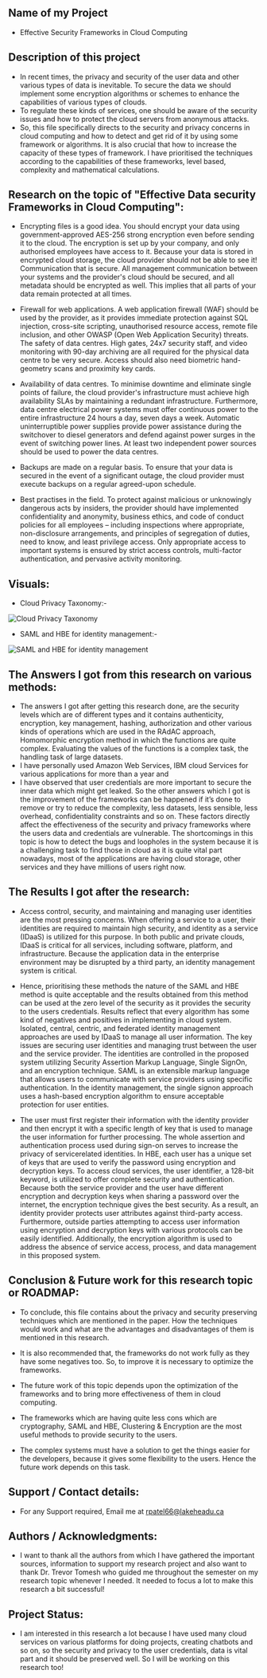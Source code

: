 ## Name of my Project

- Effective Security Frameworks in Cloud Computing

## Description of this project

- In recent times, the privacy and security of the user
data and other various types of data is inevitable. To secure
the data we should implement some encryption algorithms or
schemes to enhance the capabilities of various types of clouds.
- To regulate these kinds of services, one should be aware of
the security issues and how to protect the cloud servers from
anonymous attacks. 
- So, this file specifically directs to the
security and privacy concerns in cloud computing and how to
detect and get rid of it by using some framework or algorithms.
It is also crucial that how to increase the capacity of these types
of framework. I have prioritised the techniques according to
the capabilities of these frameworks, level based, complexity
and mathematical calculations. 

## Research on the topic of "Effective Data security Frameworks in Cloud Computing":
- Encrypting files is a good idea. You should encrypt your data using government-approved AES-256 strong encryption even before sending it to the cloud. The encryption is set up by your company, and only authorised employees have access to it. Because your data is stored in encrypted cloud storage, the cloud provider should not be able to see it!
Communication that is secure. All management communication between your systems and the provider's cloud should be secured, and all metadata should be encrypted as well. This implies that all parts of your data remain protected at all times.

- Firewall for web applications. A web application firewall (WAF) should be used by the provider, as it provides immediate protection against SQL injection, cross-site scripting, unauthorised resource access, remote file inclusion, and other OWASP (Open Web Application Security) threats.
The safety of data centres. High gates, 24x7 security staff, and video monitoring with 90-day archiving are all required for the physical data centre to be very secure. Access should also need biometric hand-geometry scans and proximity key cards.

- Availability of data centres. To minimise downtime and eliminate single points of failure, the cloud provider's infrastructure must achieve high availability SLAs by maintaining a redundant infrastructure. Furthermore, data centre electrical power systems must offer continuous power to the entire infrastructure 24 hours a day, seven days a week. Automatic uninterruptible power supplies provide power assistance during the switchover to diesel generators and defend against power surges in the event of switching power lines. At least two independent power sources should be used to power the data centres.

- Backups are made on a regular basis. To ensure that your data is secured in the event of a significant outage, the cloud provider must execute backups on a regular agreed-upon schedule.
- Best practises in the field. To protect against malicious or unknowingly dangerous acts by insiders, the provider should have implemented confidentiality and anonymity, business ethics, and code of conduct policies for all employees – including inspections where appropriate, non-disclosure arrangements, and principles of segregation of duties, need to know, and least privilege access. Only appropriate access to important systems is ensured by strict access controls, multi-factor authentication, and pervasive activity monitoring.

## Visuals:
- Cloud Privacy Taxonomy:-

![Cloud Privacy Taxonomy](https://github.com/Rushipatel171198/Research-Methodology/blob/main/1.PNG)

- SAML and HBE for identity management:-

![SAML and HBE for identity management](https://github.com/Rushipatel171198/Research-Methodology/blob/main/2.PNG)


## The Answers I got from this research on various methods:

- The answers I got after getting this research done, are the
security levels which are of different types and it contains
authenticity, encryption, key management, hashing, authorization and other various kinds of operations which are used
in the RAdAC approach, Homomorphic encryption method
in which the functions are quite complex. Evaluating the
values of the functions is a complex task, the handling task
of large datasets.
- I have personally used Amazon Web Services, IBM cloud
Services for various applications for more than a year and
- I have observed that user credentials are more important to
secure the inner data which might get leaked.
So the other answers which I got is the improvement of
the frameworks can be happened if it’s done to remove or
try to reduce the complexity, less datasets, less sensible, less
overhead, confidentiality constraints and so on.
These factors directly affect the effectiveness of the security and privacy frameworks where the users data and
credentials are vulnerable. The shortcomings in this topic is
how to detect the bugs and loopholes in the system because it
is a challenging task to find those in cloud as it is quite vital
part nowadays, most of the applications are having cloud
storage, other services and they have millions of users right
now.

## The Results I got after the research:

- Access control, security, and maintaining and managing
user identities are the most pressing concerns. When offering
a service to a user, their identities are required to maintain
high security, and identity as a service (IDaaS) is utilized
for this purpose. In both public and private clouds, IDaaS
is critical for all services, including software, platform, and
infrastructure. Because the application data in the enterprise
environment may be disrupted by a third party, an identity
management system is critical.
- Hence, prioritising these methods the nature of the SAML
and HBE method is quite acceptable and the results obtained
from this method can be used at the zero level of the security
as it provides the security to the users credentials.
Results reflect that every algorithm has some kind of
negatives and positives in implementing in cloud system.
Isolated, central, centric, and federated identity management approaches are used by IDaaS to manage all user
information. The key issues are securing user identities and
managing trust between the user and the service provider.
The identities are controlled in the proposed system utilizing
Security Assertion Markup Language, Single SignOn, and
an encryption technique. SAML is an extensible markup
language that allows users to communicate with service
providers using specific authentication. In the identity management, the single signon approach uses a hash-based
encryption algorithm to ensure acceptable protection for user
entities.

- The user must first register their information with the
identity provider and then encrypt it with a specific length
of key that is used to manage the user information for
further processing. The whole assertion and authentication
process used during sign-on serves to increase the privacy of
servicerelated identities. In HBE, each user has a unique set
of keys that are used to verify the password using encryption
and decryption keys. To access cloud services, the user
identifier, a 128-bit keyword, is utilized to offer complete
security and authentication. 
Because both the service provider and the user have
different encryption and decryption keys when sharing a
password over the internet, the encryption technique gives
the best security. As a result, an identity provider protects user attributes against third-party access. Furthermore,
outside parties attempting to access user information using
encryption and decryption keys with various protocols can
be easily identified. Additionally, the encryption algorithm is
used to address the absence of service access, process, and
data management in this proposed system.


## Conclusion & Future work for this research topic or ROADMAP:

- To conclude, this file contains about the privacy and
security preserving techniques which are mentioned in the paper. How the techniques would
work and what are the advantages and disadvantages of them
is mentioned in this research. 
- It is also recommended that, the frameworks do not work fully as they have some negatives too.
So, to improve it is necessary to optimize the frameworks.

- The future work of this topic depends upon the optimization of the frameworks and to bring more effectiveness of
them in cloud computing.
- The frameworks which are having quite less cons which
are cryptography, SAML and HBE, Clustering & Encryption
are the most useful methods to provide security to the users.
- The complex systems must have a solution to get the
things easier for the developers, because it gives some
flexibility to the users. Hence the future work depends on
this task.

## Support / Contact details:

- For any Support required, Email me at rpatel66@lakeheadu.ca

## Authors / Acknowledgments:

- I want to thank all the authors from which I have gathered the important sources, information to support my research project and also want to thank Dr. Trevor Tomesh who guided me throughout the semester on my research topic whenever I needed. It needed to focus a lot to make this research a bit successful!

## Project Status:

- I am interested in this research a lot because I have used many cloud services on various platforms for doing projects, creating chatbots and so on, so the security and privacy to the user credentials, data is vital part and it should be preserved well. So I will be working on this research too!

